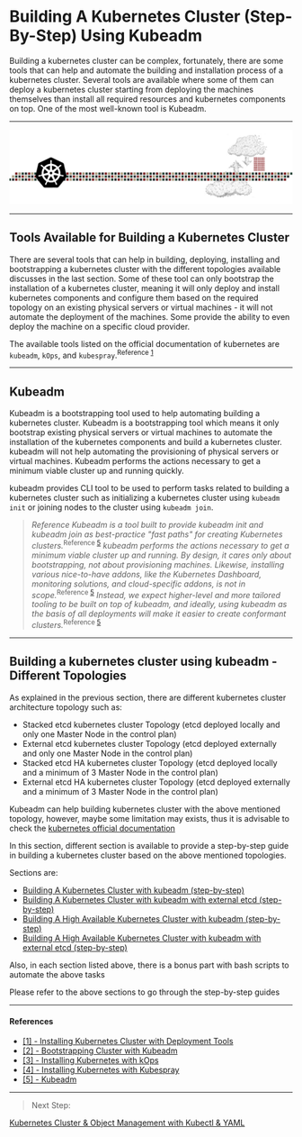 # Building A Kubernetes Cluster (Step-By-Step) Using Kubeadm

Building a kubernetes cluster can be complex, fortunately, there are some tools that can help and automate the building and installation process of a kubernetes cluster. Several tools are available where some of them can deploy a kubernetes cluster starting from deploying the machines themselves than install all required resources and kubernetes components on top. One of the most well-known tool is Kubeadm.

---

<p align="center">
    <img src="images/IntroPic.png">
</p>

---

## Tools Available for Building a Kubernetes Cluster

There are several tools that can help in building, deploying, installing and bootstrapping a kubernetes cluster with the different topologies available discusses in the last section. Some of these tool can only bootstrap the installation of a kubernetes cluster, meaning it will only deploy and install kubernetes components and configure them based on the required topology on an existing physical servers or virtual machines - it will not automate the deployment of the machines. Some provide the ability to even deploy the machine on a specific cloud provider.

The available tools listed on the official documentation of kubernetes are `kubeadm`, `kOps`, and `kubespray`.<sup>Reference [1](#References)</sup>

---

## Kubeadm 

Kubeadm is a bootstrapping tool used to help automating building a kubernetes cluster. Kubeadm is a bootstrapping tool which means it only bootstrap existing physical servers or virtual machines to automate the installation of the kubernetes components and build a kubernetes cluster. kubeadm will not help automating the provisioning of physical servers or virtual machines. Kubeadm performs the actions necessary to get a minimum viable cluster up and running quickly. 

kubeadm provides CLI tool to be used to perform tasks related to building a kubernetes cluster such as initializing a kubernetes cluster using `kubeadm init` or joining nodes to the cluster using `kubeadm join`.

> _Reference_
> _Kubeadm is a tool built to provide kubeadm init and kubeadm join as best-practice "fast paths" for creating Kubernetes clusters._<sup>Reference [5](#References)</sup>
> _kubeadm performs the actions necessary to get a minimum viable cluster up and running. By design, it cares only about bootstrapping, not about provisioning machines. Likewise, installing various nice-to-have addons, like the Kubernetes Dashboard, monitoring solutions, and cloud-specific addons, is not in scope._<sup>Reference [5](#References)</sup>
> _Instead, we expect higher-level and more tailored tooling to be built on top of kubeadm, and ideally, using kubeadm as the basis of all deployments will make it easier to create conformant clusters._<sup>Reference [5](#References)</sup>

---

## Building a kubernetes cluster using kubeadm - Different Topologies

As explained in the previous section, there are different kubernetes cluster architecture topology such as: 
- Stacked etcd kubernetes cluster Topology (etcd deployed locally and only one Master Node in the control plan)
- External etcd kubernetes cluster Topology (etcd deployed externally and only one Master Node in the control plan)
- Stacked etcd HA kubernetes cluster Topology (etcd deployed locally and a minimum of 3 Master Node in the control plan)
- External etcd HA kubernetes cluster Topology (etcd deployed externally and a minimum of 3 Master Node in the control plan)

Kubeadm can help building kubernetes cluster with the above mentioned topology, however, maybe some limitation may exists, thus it is advisable to check the [kubernetes official documentation](https://kubernetes.io/docs/setup/production-environment/tools/kubeadm/)

In this section, different section is available to provide a step-by-step guide in building a kubernetes cluster based on the above mentioned topologies.

Sections are:
- [Building A Kubernetes Cluster with kubeadm (step-by-step)](https://github.com/tahershaker/Learning-Kubernetes/tree/main/3.%20Building%20A%20Kubernetes%20Cluster/Building%20A%20Kubernetes%20Cluster%20with%20kubeadm)
- [Building A Kubernetes Cluster with kubeadm  with external etcd (step-by-step)](https://github.com/tahershaker/Learning-Kubernetes/tree/main/3.%20Building%20A%20Kubernetes%20Cluster/Building%20A%20Kubernetes%20Cluster%20with%20kubeadm%20%20with%20external%20etcd)
- [Building A High Available Kubernetes Cluster with kubeadm (step-by-step)](https://github.com/tahershaker/Learning-Kubernetes/tree/main/3.%20Building%20A%20Kubernetes%20Cluster/Building%20A%20High%20Available%20Kubernetes%20Cluster%20with%20kubeadm)
- [Building A High Available Kubernetes Cluster with kubeadm with external etcd (step-by-step)](https://github.com/tahershaker/Learning-Kubernetes/tree/main/3.%20Building%20A%20Kubernetes%20Cluster/Building%20A%20High%20Available%20Kubernetes%20Cluster%20with%20kubeadm%20with%20external%20etcd)

Also, in each section listed above, there is a bonus part with bash scripts to automate the above tasks

Please refer to the above sections to go through the step-by-step guides

---

#### References

- [[1] - Installing Kubernetes Cluster with Deployment Tools](https://kubernetes.io/docs/setup/production-environment/tools/)
- [[2] - Bootstrapping Cluster with Kubeadm](https://kubernetes.io/docs/setup/production-environment/tools/kubeadm/)
- [[3] - Installing Kubernetes with kOps](https://kubernetes.io/docs/setup/production-environment/tools/kops/)
- [[4] - Installing Kubernetes with Kubespray](https://kubernetes.io/docs/setup/production-environment/tools/kubespray/)
- [[5] - Kubeadm](https://kubernetes.io/docs/reference/setup-tools/kubeadm/)



---

> Next Step:

[Kubernetes Cluster & Object Management with Kubectl & YAML](https://github.com/tahershaker/Learning-Kubernetes/tree/main/4.%20Kubernetes%20Cluster%20%26%20Object%20Management%20with%20Kubectl%20and%20YAML)